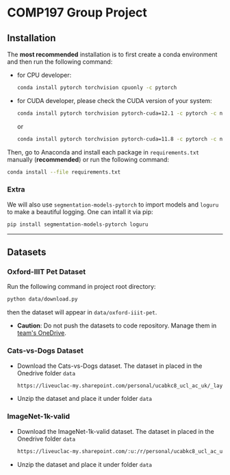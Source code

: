 # COMP197 Group Project
## Installation
The **most recommended** installation is to first create a conda environment and then run the following command:
- for CPU developer:
  ```bash
  conda install pytorch torchvision cpuonly -c pytorch
  ```
- for CUDA developer, please check the CUDA version of your system:
  ```bash
  conda install pytorch torchvision pytorch-cuda=12.1 -c pytorch -c nvidia
  ```
  or
  ```bash
  conda install pytorch torchvision pytorch-cuda=11.8 -c pytorch -c nvidia
  ```
Then, go to Anaconda and install each package in `requirements.txt` manually (**recommended**) or run the following command:
```bash
conda install --file requirements.txt
```
### Extra
We will also use `segmentation-models-pytorch` to import models and `loguru` to make a beautiful logging. One can intall it via pip:
```bash
pip install segmentation-models-pytorch loguru
```
***
## Datasets
### Oxford-IIIT Pet Dataset

Run the following command in project root directory:
```bash
python data/download.py
 ```
then the dataset will appear in `data/oxford-iiit-pet`.
- **Caution**: Do not push the datasets to code repository. Manage them in [team's OneDrive](https://liveuclac-my.sharepoint.com/:f:/r/personal/ucabkc8_ucl_ac_uk/Documents/COMP197project?csf=1&web=1&e=eHOMTq).

### Cats-vs-Dogs Dataset

- Download the Cats-vs-Dogs dataset. The dataset in placed in the Onedrive folder `data`
  ```bash
  https://liveuclac-my.sharepoint.com/personal/ucabkc8_ucl_ac_uk/_layouts/15/onedrive.aspx?csf=1&web=1&e=eHOMTq&cid=b1ca2fff%2D7951%2D475e%2Dbffe%2Ddc90f122de3e&FolderCTID=0x012000125CE7251773044896CBF5C90A6BF230&id=%2Fpersonal%2Fucabkc8%5Fucl%5Fac%5Fuk%2FDocuments%2FCOMP197project%2Fdata%2Fkagglecatsanddogs%5F5340%2Ezip&parent=%2Fpersonal%2Fucabkc8%5Fucl%5Fac%5Fuk%2FDocuments%2FCOMP197project%2Fdata
  ```

- Unzip the dataset and place it under folder `data`

### ImageNet-1k-valid

- Download the ImageNet-1k-valid dataset. The dataset in placed in the Onedrive folder `data`
  ```bash
  https://liveuclac-my.sharepoint.com/:u:/r/personal/ucabkc8_ucl_ac_uk/Documents/COMP197project/data/ILSVRC2012_img_val.tar?csf=1&web=1&e=4YHG26
  ```

- Unzip the dataset and place it under folder `data`
